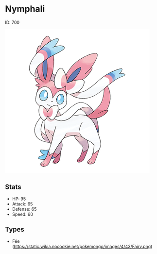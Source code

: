 # Nymphali


ID: 700

![](https://raw.githubusercontent.com/PokeAPI/sprites/master/sprites/pokemon/other/official-artwork/700.png "Nymphali")

## Stats


 - HP: 95
 - Attack: 65
 - Defense: 65
 - Speed: 60

## Types


 - Fée (https://static.wikia.nocookie.net/pokemongo/images/4/43/Fairy.png)
